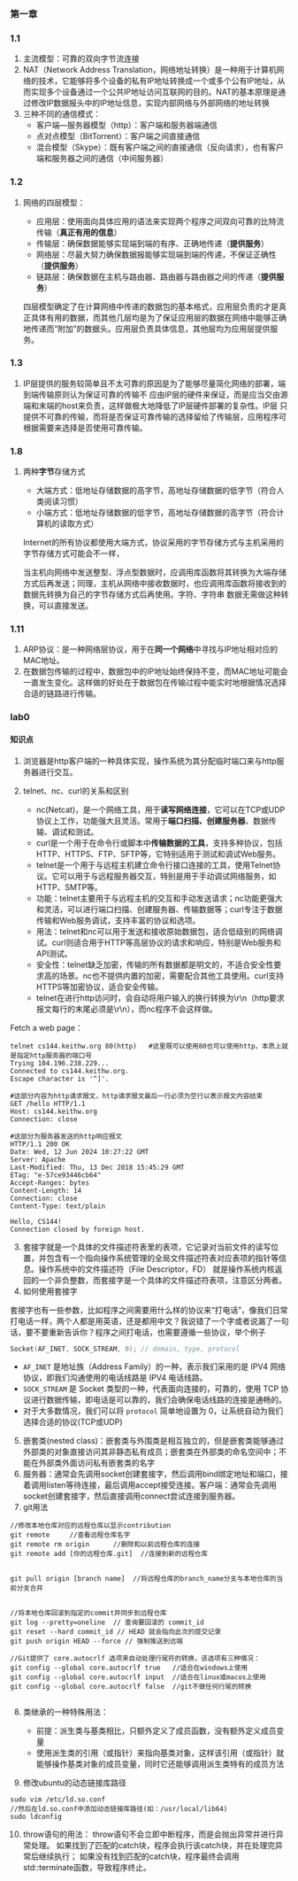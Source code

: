 ### 第一章

### 1.1



1. 主流模型：可靠的双向字节流连接
2. NAT（Network Address Translation，网络地址转换）是一种用于计算机网络的技术，它能够将多个设备的私有IP地址转换成一个或多个公有IP地址，从而实现多个设备通过一个公共IP地址访问互联网的目的。NAT的基本原理是通过修改IP数据报头中的IP地址信息，实现内部网络与外部网络的地址转换
3. 三种不同的通信模式：
   - 客户端—服务器模型（http）：客户端和服务器端通信
   - 点对点模型（BitTorrent）：客户端之间直接通信
   - 混合模型（Skype）：既有客户端之间的直接通信（反向请求），也有客户端和服务器之间的通信（中间服务器）

### 1.2



1. 网络的四层模型：

   - 应用层：使用面向具体应用的语法来实现两个程序之间双向可靠的比特流传输（**真正有用的信息**）
   - 传输层：确保数据能够实现端到端的有序、正确地传递（**提供服务**）
   - 网络层：尽最大努力确保数据报能够实现端到端的传递，不保证正确性（**提供服务**）
   - 链路层：确保数据在主机与路由器、路由器与路由器之间的传递（**提供服务**）

   四层模型确定了在计算网络中传递的数据包的基本格式，应用层负责的才是真正具体有用的数据，而其他几层均是为了保证应用层的数据在网络中能够正确地传递而“附加”的数据头。应用层负责具体信息，其他层均为应用层提供服务。


### 1.3
1. IP层提供的服务较简单且不太可靠的原因是为了能够尽量简化网络的部署，端到端传输原则认为保证可靠的传输不
应由IP层的硬件来保证，而是应当交由源端和末端的host来负责，这样做极大地降低了IP层硬件部署的复杂性。IP层
只提供不可靠的传输，而将是否保证可靠传输的选择留给了传输层，应用程序可根据需要来选择是否使用可靠传输。

### 1.8

1. 两种**字节**存储方式

   - 大端方式：低地址存储数据的高字节，高地址存储数据的低字节（符合人类阅读习惯）
   - 小端方式：低地址存储数据的低字节，高地址存储数据的高字节（符合计算机的读取方式）

   Internet的所有协议都使用大端方式，协议采用的字节存储方式与主机采用的字节存储方式可能会不一样，

   当主机向网络中发送整型、浮点型数据时，应调用库函数将其转换为大端存储方式后再发送；同理，主机从网络中接收数据时，也应调用库函数将接收到的数据先转换为自己的字节存储方式后再使用。字符、字符串
   数据无需做这种转换，可以直接发送。



### 1.11

1. ARP协议：是一种网络层协议，用于在**同一个网络**中寻找与IP地址相对应的MAC地址。
2. 在数据包传输的过程中，数据包中的IP地址始终保持不变，而MAC地址可能会一直发生变化。这样做的好处在于数据包在传输过程中能实时地根据情况选择合适的链路进行传输。






### lab0

#### 知识点

1. 浏览器是http客户端的一种具体实现，操作系统为其分配临时端口来与http服务器进行交互。
2. telnet、nc、curl的关系和区别

    - nc(Netcat)，是一个网络工具，用于**读写网络连接**，它可以在TCP或UDP协议上工作，功能强大且灵活。常用于**端口扫描、创建服务器**、数据传输、调试和测试。
    - curl是一个用于在命令行或脚本中**传输数据的工具**，支持多种协议，包括HTTP、HTTPS、FTP、SFTP等，它特别适用于测试和调试Web服务。
    - telnet是一个用于与远程主机建立命令行接口连接的工具，使用Telnet协议。它可以用于与远程服务器交互，特别是用于手动调试网络服务，如HTTP、SMTP等。
    - 功能：telnet主要用于与远程主机的交互和手动发送请求；nc功能更强大和灵活，可以进行端口扫描、创建服务器、传输数据等；curl专注于数据传输和Web服务调试，支持丰富的协议和选项。
    - 用法：telnet和nc可以用于发送和接收原始数据包，适合低级别的网络调试。curl则适合用于HTTP等高层协议的请求和响应，特别是Web服务和API测试。
    - 安全性：telnet缺乏加密，传输的所有数据都是明文的，不适合安全性要求高的场景。nc也不提供内置的加密，需要配合其他工具使用。curl支持HTTPS等加密协议，适合安全传输。
    - telnet在进行http访问时，会自动将用户输入的换行转换为\r\n（http要求报文每行的末尾必须是\r\n），而nc程序不会这样做。


Fetch a web page：

```shell
telnet cs144.keithw.org 80(http)   #这里既可以使用80也可以使用http，本质上就是指定http服务器的端口号
Trying 104.196.238.229...
Connected to cs144.keithw.org.
Escape character is '^]'.

#这部分内容为http请求报文，http请求报文最后一行必须为空行以表示报文内容结束
GET /hello HTTP/1.1
Host: cs144.keithw.org
Connection: close

#这部分为服务器发送的http响应报文
HTTP/1.1 200 OK
Date: Wed, 12 Jun 2024 10:27:22 GMT
Server: Apache
Last-Modified: Thu, 13 Dec 2018 15:45:29 GMT
ETag: "e-57ce93446cb64"
Accept-Ranges: bytes
Content-Length: 14
Connection: close
Content-Type: text/plain

Hello, CS144!
Connection closed by foreign host.
```

3. 套接字就是一个具体的文件描述符表里的表项，它记录对当前文件的读写位置，并包含有一个指向操作系统管理的全局文件描述符表对应表项的指针等信息。操作系统中的文件描述符（File Descriptor，FD）
就是操作系统内核返回的一个非负整数，而套接字是一个具体的文件描述符表项，注意区分两者。
4. 如何使用套接字

套接字也有一些参数，比如程序之间需要用什么样的协议来“打电话”，像我们日常打电话一样，两个人都是用英语，还是都用中文？我说错了一个字或者说漏了一句话，要不要重新告诉你？程序之间打电话，也需要遵循一些协议，举个例子

```c++
Socket(AF_INET, SOCK_STREAM, 0); // domain, type, protocol
```
- `AF_INET` 是地址族（Address Family）的一种，表示我们采用的是 IPV4 网络协议，即我们沟通使用的电话线路是 IPV4 电话线路。
- `SOCK_STREAM` 是 Socket 类型的一种，代表面向连接的，可靠的，使用 TCP 协议进行数据传输，即电话是可以靠的，我们会确保电话线路的连接是通畅的。
- 对于大多数情况，我们可以将 `protocol` 简单地设置为 0，让系统自动为我们选择合适的协议(TCP或UDP)

5. 嵌套类(nested class)：嵌套类与外围类是相互独立的，但是嵌套类能够通过外部类的对象直接访问其非静态私有成员；嵌套类在外部类的命名空间中；不能在外部类外面访问私有嵌套类的名字
6. 服务器：通常会先调用socket创建套接字，然后调用bind绑定地址和端口，接着调用listen等待连接，最后调用accept接受连接。客户端：通常会先调用socket创建套接字，然后直接调用connect尝试连接到服务器。
7. git用法
```
//修改本地仓库对应的远程仓库以显示contribution
git remote     //查看远程仓库名字
git remote rm origin      //删除和以前远程仓库的连接
git remote add [你的远程仓库.git]  //连接到新的远程仓库


git pull origin [branch name]  //将远程仓库的branch_name分支与本地仓库的当前分支合并


//将本地仓库回滚到指定的commit并同步到远程仓库
git log --pretty=oneline  // 查询要回滚的 commit_id
git reset --hard commit_id // HEAD 就会指向此次的提交记录
git push origin HEAD --force // 强制推送到远端

//Git提供了 core.autocrlf 选项来自动处理行尾符的转换，该选项有三种情况：
git config --global core.autocrlf true   //适合在windows上使用
git config --global core.autocrlf input  //适合在linux或macos上使用
git config --global core.autocrlf false  //git不做任何行尾的转换


```
8. 类继承的一种特殊用法：
   - 前提：派生类与基类相比，只额外定义了成员函数，没有额外定义成员变量
   - 使用派生类的引用（或指针）来指向基类对象，这样该引用（或指针）就能够操作基类对象的成员变量，同时它还能够调用派生类特有的成员方法

9. 修改ubuntu的动态链接库路径
```shell
sudo vim /etc/ld.so.conf
//然后在ld.so.conf中添加动态链接库路径(如：/usr/local/lib64)
sudo ldconfig
```
10. throw语句的用法：
throw语句不会立即中断程序，而是会抛出异常并进行异常处理。 如果找到了匹配的catch块，程序会执行该catch块，并在处理完异常后继续执行；
如果没有找到匹配的catch块，程序最终会调用std::terminate函数，导致程序终止。

    

    
